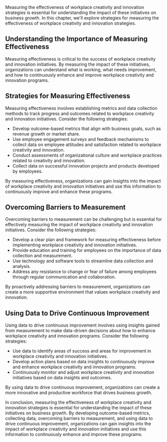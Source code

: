 
Measuring the effectiveness of workplace creativity and innovation strategies is essential for understanding the impact of these initiatives on business growth. In this chapter, we'll explore strategies for measuring the effectiveness of workplace creativity and innovation strategies.

Understanding the Importance of Measuring Effectiveness
-------------------------------------------------------

Measuring effectiveness is critical to the success of workplace creativity and innovation initiatives. By measuring the impact of these initiatives, organizations can understand what is working, what needs improvement, and how to continuously enhance and improve workplace creativity and innovation programs.

Strategies for Measuring Effectiveness
--------------------------------------

Measuring effectiveness involves establishing metrics and data collection methods to track progress and outcomes related to workplace creativity and innovation initiatives. Consider the following strategies:

* Develop outcome-based metrics that align with business goals, such as revenue growth or market share.
* Use employee engagement surveys and feedback mechanisms to collect data on employee attitudes and satisfaction related to workplace creativity and innovation.
* Conduct assessments of organizational culture and workplace practices related to creativity and innovation.
* Collect data on successful innovation projects and products developed by employees.

By measuring effectiveness, organizations can gain insights into the impact of workplace creativity and innovation initiatives and use this information to continuously improve and enhance these programs.

Overcoming Barriers to Measurement
----------------------------------

Overcoming barriers to measurement can be challenging but is essential for effectively measuring the impact of workplace creativity and innovation initiatives. Consider the following strategies:

* Develop a clear plan and framework for measuring effectiveness before implementing workplace creativity and innovation initiatives.
* Provide education and training for employees on the importance of data collection and measurement.
* Use technology and software tools to streamline data collection and analysis.
* Address any resistance to change or fear of failure among employees through regular communication and collaboration.

By proactively addressing barriers to measurement, organizations can create a more supportive environment that values workplace creativity and innovation.

Using Data to Drive Continuous Improvement
------------------------------------------

Using data to drive continuous improvement involves using insights gained from measurement to make data-driven decisions about how to enhance workplace creativity and innovation programs. Consider the following strategies:

* Use data to identify areas of success and areas for improvement in workplace creativity and innovation initiatives.
* Develop action plans based on data insights to continuously improve and enhance workplace creativity and innovation programs.
* Continuously monitor and adjust workplace creativity and innovation initiatives based on data insights and outcomes.

By using data to drive continuous improvement, organizations can create a more innovative and productive workforce that drives business growth.

In conclusion, measuring the effectiveness of workplace creativity and innovation strategies is essential for understanding the impact of these initiatives on business growth. By developing outcome-based metrics, collecting data, overcoming barriers to measurement, and using data to drive continuous improvement, organizations can gain insights into the impact of workplace creativity and innovation initiatives and use this information to continuously enhance and improve these programs.
